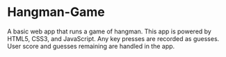 # Hangman-Game
A basic web app that runs a game of hangman. This app is powered by HTML5, CSS3, and JavaScript. Any key presses are recorded as guesses. User score and guesses remaining are handled in the app.